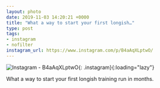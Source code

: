 ```yaml
---
layout: photo
date: 2019-11-03 14:20:21 +0000
title: "What a way to start your first longish…"
type: post
tags:
- instagram
- nofilter
instagram_url: https://www.instagram.com/p/B4aAqXLptwO/
---
```


![Instagram - B4aAqXLptwO](https://gonefora.run/img/B4aAqXLptwO.jpg){: .instagram}{:loading="lazy"}

What a way to start your first longish training run in months.
